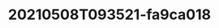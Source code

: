 ---
title: 20210508T093521-fa9ca018
takenAt: 2021-05-08T09:35:21.000Z
license: CC BY-ND 4.0
url: >-
  //videos.ctfassets.net/bncv3c2gt878/cTeHlMvyj5bWdwWnnlNJt/56d87455277b991092077b165cc380e5/VID_20210508_113512
size: 26617974
contentType: video/mp4
mediaInfo:
  - '@type': General
    VideoCount: '1'
    AudioCount: '1'
    FileExtension: mp4
    Format: nvr1
    CodecID: nvr1
    CodecID_Compatible: isom/mp42/nvr1
    FileSize: '26617974'
    Duration: '8.396'
    OverallBitRate: '25362529'
    FrameRate: '29.776'
    FrameCount: '250'
    StreamSize: '405254'
    HeaderSize: '405238'
    DataSize: '26212736'
    FooterSize: '0'
    IsStreamable: 'Yes'
    Encoded_Date: UTC 2021-05-08 09:35:21
    Tagged_Date: UTC 2021-05-08 09:35:21
    File_Modified_Date: UTC 2021-05-09 21:26:41
    File_Modified_Date_Local: '2021-05-09 23:26:41'
    extra:
      xyz: +63.3800+010.2801/
      com_android_version: '11'
  - '@type': Video
    StreamOrder: '0'
    ID: '1'
    Format: AVC
    Format_Profile: High
    Format_Level: '4'
    Format_Settings_CABAC: 'Yes'
    Format_Settings_RefFrames: '2'
    Format_Settings_GOP: M=2, N=31
    CodecID: avc1
    Duration: '8.396'
    BitRate: '24691506'
    Width: '1920'
    Height: '1080'
    Stored_Height: '1088'
    Sampled_Width: '1920'
    Sampled_Height: '1080'
    PixelAspectRatio: '1.000'
    DisplayAspectRatio: '1.778'
    Rotation: '90.000'
    FrameRate_Mode: VFR
    FrameRate: '29.776'
    FrameRate_Minimum: '14.965'
    FrameRate_Maximum: '10000.000'
    FrameRate_Original: '30.000'
    FrameCount: '250'
    Standard: NTSC
    ColorSpace: YUV
    ChromaSubsampling: '4:2:0'
    BitDepth: '8'
    ScanType: Progressive
    StreamSize: '25913808'
    Title: VideoHandle
    Language: en
    Encoded_Date: UTC 2021-05-08 09:35:21
    Tagged_Date: UTC 2021-05-08 09:35:21
    colour_description_present: 'Yes'
    colour_description_present_Source: Container / Stream
    colour_range: Limited
    colour_range_Source: Container
    colour_range_Original: Full
    colour_range_Original_Source: Stream
    colour_primaries_Source: Container
    colour_primaries_Original: BT.601 PAL
    colour_primaries_Original_Source: Stream
    transfer_characteristics_Source: Container
    transfer_characteristics_Original: BT.601
    transfer_characteristics_Original_Source: Stream
    matrix_coefficients_Source: Container
    matrix_coefficients_Original: BT.470 System B/G
    matrix_coefficients_Original_Source: Stream
    extra:
      mdhd_Duration: '8396'
      CodecConfigurationBox: avcC
  - '@type': Audio
    StreamOrder: '1'
    ID: '2'
    Format: AAC
    Format_AdditionalFeatures: LC
    CodecID: mp4a-40-2
    Duration: '8.325'
    Source_Duration: '8.320'
    BitRate_Mode: CBR
    BitRate: '288000'
    BitRate_Nominal: '256000'
    Channels: '2'
    ChannelPositions: 'Front: L R'
    ChannelLayout: L R
    SamplesPerFrame: '1024'
    SamplingRate: '48000'
    SamplingCount: '399600'
    FrameRate: '46.875'
    FrameCount: '390'
    Source_FrameCount: '390'
    Compression_Mode: Lossy
    StreamSize: '298912'
    StreamSize_Proportion: '0.01123'
    Source_StreamSize: '298912'
    Source_StreamSize_Proportion: '0.01123'
    Title: SoundHandle
    Language: en
    Encoded_Date: UTC 2021-05-08 09:35:21
    Tagged_Date: UTC 2021-05-08 09:35:21
    extra:
      Source_Delay: '4'
      Source_Delay_Source: Container
      mdhd_Duration: '8325'
---